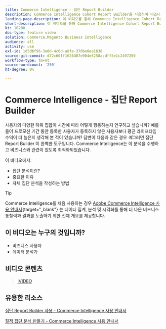 ```yaml
---
title: Commerce Intelligence - 집단 Report Builder
description: Commerce Intelligence Cohort Report Builder을 사용하여 비즈니스와 관련된 최적화된 보고 및 분석을 만드는 방법에 대해 알아봅니다.
landing-page-description: 이 비디오를 통해 Commerce Intelligence Cohort Report Builder을 사용하여 비즈니스와 관련된 최적화된 보고 및 분석을 만드는 방법에 대해 알아보십시오.
short-description: 이 비디오를 통해 Commerce Intelligence Cohort Report Builder을 사용하여 비즈니스와 관련된 최적화된 보고 및 분석을 만드는 방법에 대해 알아보십시오.
kt: 10288
doc-type: feature video
solution: Commerce,Magento Business Intelligence
audience: all
activity: use
exl-id: 1d5d6f96-3e0d-4c0d-a8fe-370be6ea1b38
source-git-commit: d72c60ff1626307e904e5258acdff5e1c2497259
workflow-type: tm+mt
source-wordcount: '250'
ht-degree: 0%

---
```


# Commerce Intelligence - 집단 Report Builder

사용자의 다양한 하위 집합이 시간에 따라 어떻게 행동하는지 연구하고 싶습니까? 예를 들어 프로모션 기간 동안 등록한 사용자가 등록하지 않은 사용자보다 평균 라이프타임 수익이 더 높은지 생각해 본 적이 있습니까? 답변이 다음과 같은 경우 _예_&#x200B;그러면 집단 Report Builder 이 완벽한 도구입니다. Commerce Intelligence는 이 분석을 수행하고 비즈니스와 관련이 있도록 최적화되었습니다.

이 비디오에서:

- 집단 분석이란?
- 중요한 이유
- 자체 집단 분석을 작성하는 방법

>[!TIP]
>
>Commerce Intelligence를 처음 사용하는 경우 [Adobe Commerce Intelligence 사용 안내서](https://experienceleague.adobe.com/docs/commerce-business-intelligence/mbi/guide-overview.html){target="_blank"} 는 데이터 집계, 분석 및 시각화를 통해 더 나은 비즈니스 통찰력과 결과를 도출하기 위한 전체 개요를 제공합니다.

## 이 비디오는 누구의 것입니까?

- 비즈니스 사용자
- 데이터 분석가

## 비디오 콘텐츠

>[!VIDEO](https://video.tv.adobe.com/v/342407?quality=12&learn=on)

## 유용한 리소스

[집단 Report Builder 사용 - Commerce Intelligence 사용 안내서](https://experienceleague.adobe.com/docs/commerce-business-intelligence/mbi/analyze/sql/cohort-rpt-bldr.html)

[질적 집단 분석 만들기 - Commerce Intelligence 사용 안내서](https://experienceleague.adobe.com/docs/commerce-business-intelligence/mbi/analyze/sql/create-qual-cohort-analysis.html)
